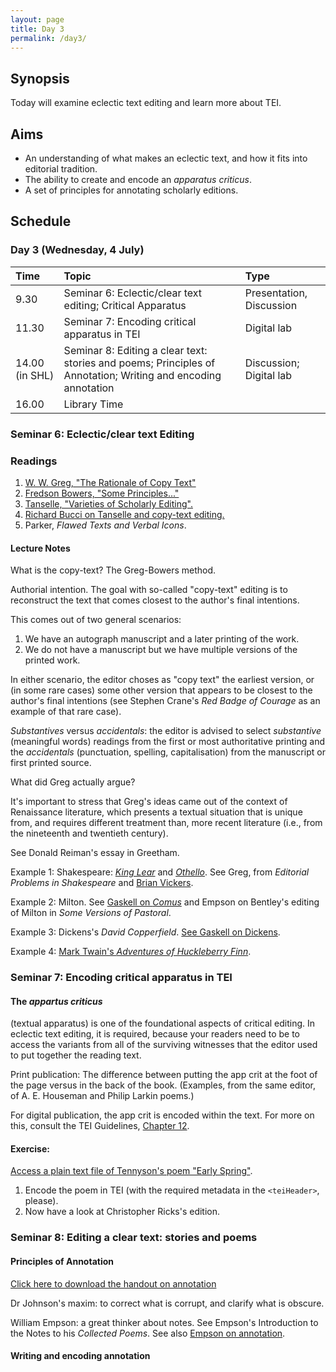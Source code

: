 ```yaml
---
layout: page
title: Day 3
permalink: /day3/
---
```


## Synopsis

Today will examine eclectic text editing and learn more about TEI.

## Aims

- An understanding of what makes an eclectic text, and how it fits into editorial tradition.
- The ability to create and encode an *apparatus criticus*.
- A set of principles for annotating scholarly editions.

## Schedule

### Day 3 (Wednesday, 4 July)

Time | Topic | Type |
:----|:-----|:------|
9.30 | Seminar 6: Eclectic/clear text editing; Critical Apparatus | Presentation, Discussion |
11.30  | Seminar 7: Encoding critical apparatus in TEI | Digital lab |
14.00 (in SHL)  | Seminar 8: Editing a clear text: stories and poems; Principles of Annotation; Writing and encoding annotation | Discussion; Digital lab |
16.00 | Library Time |

### Seminar 6: Eclectic/clear text Editing

### Readings

1. [W. W. Greg, "The Rationale of Copy Text"](../readings/greg_rationale_copy-text.pdf)
2. [Fredson Bowers, "Some Principles..."](../readings/)
3. [Tanselle, "Varieties of Scholarly Editing".](../readings/tanselle_varieties_of_editing.pdf)
4. [Richard Bucci on Tanselle and copy-text editing.](../readings/bucci_on_tanselle_editing_without_copy-text.pdf)
5. Parker, *Flawed Texts and Verbal Icons*.

#### Lecture Notes

What is the copy-text? The Greg-Bowers method.

Authorial intention. The goal with so-called "copy-text" editing is to reconstruct the text that comes closest to the author's final intentions.

This comes out of two general scenarios:

1. We have an autograph manuscript and a later printing of the work.
2. We do not have a manuscript but we have multiple versions of the printed work.

In either scenario, the editor choses as "copy text" the earliest version, or (in some rare cases) some other version that appears to be closest to the author's final intentions (see Stephen Crane's *Red Badge of Courage* as an example of that rare case).

*Substantives* versus *accidentals*: the editor is advised to select *substantive* (meaningful words) readings from the first or most authoritative printing and the *accidentals* (punctuation, spelling, capitalisation) from the manuscript or first printed source.

What did Greg actually argue? <!-- insert quotes -->

It's important to stress that Greg's ideas came out of the context of Renaissance literature, which presents a textual situation that is unique from, and requires different treatment than, more recent literature (i.e., from the nineteenth and twentieth century).

See Donald Reiman's essay in Greetham.

Example 1: Shakespeare: [*King Lear*](..readings/greg-on-king-lear.pdf) and [*Othello*](../readings/greg-on-othello.pdf). See Greg, from *Editorial Problems in Shakespeare* and [Brian Vickers](https://www.the-tls.co.uk/articles/public/norton-new-oxford-shakespeare/).

Example 2: Milton. See [Gaskell on *Comus*](../readings/Gaskell_on_Milton.pdf) and Empson on Bentley's editing of Milton in *Some Versions of Pastoral*.

Example 3: Dickens's *David Copperfield*. [See Gaskell on Dickens](../readings/Gaskell_on_Dickens.pdf).

Example 4: [Mark Twain's *Adventures of Huckleberry Finn*](http://www.marktwainproject.org/xtf/view?docId=works/MTDP10000.xml;chunk.id=laf858;toc.depth=1;toc.id=la0854;citations=;style=work;brand=mtp#X).

### Seminar 7: Encoding critical apparatus in TEI

#### The *appartus criticus*
(textual apparatus) is one of the foundational aspects of critical editing. In eclectic text editing, it is required, because your readers need to be to access the variants from all of the surviving witnesses that the editor used to put together the reading text.

Print publication: The difference between putting the app crit at the foot of the page versus in the back of the book. (Examples, from the same editor, of A. E. Houseman and Philip Larkin poems.)

For digital publication, the app crit is encoded within the text. For more on this, consult the TEI Guidelines, [Chapter 12](http://www.tei-c.org/release/doc/tei-p5-doc/en/html/TC.html).  

#### Exercise:

[Access a plain text file of Tennyson's poem "Early Spring"](https://christopherohge.com/tennyson_early-spring.txt).

1. Encode the poem in TEI (with the required metadata in the `<teiHeader>`, please).
2. Now have a look at Christopher Ricks's edition.

### Seminar 8: Editing a clear text: stories and poems

#### Principles of Annotation

[Click here to download the handout on annotation](..readings/on-notes.pdf)

Dr Johnson's maxim: to correct what is corrupt, and clarify what is obscure.

William Empson: a great thinker about notes. See Empson's Introduction to the Notes to his *Collected Poems*. See also [Empson on annotation](../readings/empson-obscurity-and-annotation.pdf).

#### Writing and encoding annotation
